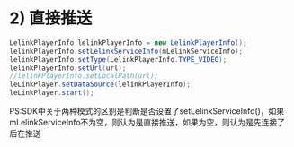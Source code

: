 # 2\) 直接推送

```java
LelinkPlayerInfo lelinkPlayerInfo = new LelinkPlayerInfo();
lelinkPlayerInfo.setLelinkServiceInfo(mLelinkServiceInfo);
lelinkPlayerInfo.setType(LelinkPlayerInfo.TYPE_VIDEO);
lelinkPlayerInfo.setUrl(url);
//lelinkPlayerInfo.setLocalPath(url);
leLinkPlayer.setDataSource(lelinkPlayerInfo);
leLinkPlayer.start();
```

PS:SDK中关于两种模式的区别是判断是否设置了setLelinkServiceInfo\(\)，如果mLelinkServiceInfo不为空，则认为是直接推送，如果为空，则认为是先连接了后在推送

